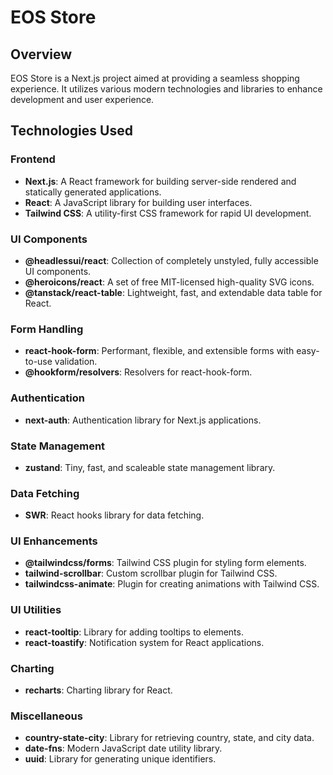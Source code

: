 # EOS Store

## Overview

EOS Store is a Next.js project aimed at providing a seamless shopping experience. It utilizes various modern technologies and libraries to enhance development and user experience.

## Technologies Used

### Frontend

- **Next.js**: A React framework for building server-side rendered and statically generated applications.
- **React**: A JavaScript library for building user interfaces.
- **Tailwind CSS**: A utility-first CSS framework for rapid UI development.

### UI Components

- **@headlessui/react**: Collection of completely unstyled, fully accessible UI components.
- **@heroicons/react**: A set of free MIT-licensed high-quality SVG icons.
- **@tanstack/react-table**: Lightweight, fast, and extendable data table for React.

### Form Handling

- **react-hook-form**: Performant, flexible, and extensible forms with easy-to-use validation.
- **@hookform/resolvers**: Resolvers for react-hook-form.

### Authentication

- **next-auth**: Authentication library for Next.js applications.

### State Management

- **zustand**: Tiny, fast, and scaleable state management library.

### Data Fetching

- **SWR**: React hooks library for data fetching.

### UI Enhancements

- **@tailwindcss/forms**: Tailwind CSS plugin for styling form elements.
- **tailwind-scrollbar**: Custom scrollbar plugin for Tailwind CSS.
- **tailwindcss-animate**: Plugin for creating animations with Tailwind CSS.

### UI Utilities

- **react-tooltip**: Library for adding tooltips to elements.
- **react-toastify**: Notification system for React applications.

### Charting

- **recharts**: Charting library for React.

### Miscellaneous

- **country-state-city**: Library for retrieving country, state, and city data.
- **date-fns**: Modern JavaScript date utility library.
- **uuid**: Library for generating unique identifiers.
